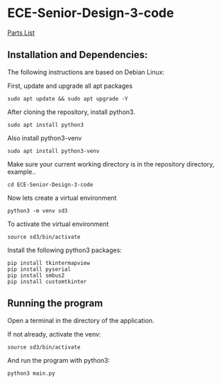 
# ECE-Senior-Design-3-code

[Parts List](https://ndusbpos-my.sharepoint.com/:x:/g/personal/brandon_sitarz_ndus_edu/EYj7pP6WB-dNunrzTcp5bb8Bgdo8WEn6w1ga-DmnN949Dw?e=9menLp)

## Installation and Dependencies:
The following instructions are based on Debian Linux:

First, update and upgrade all apt packages

    sudo apt update && sudo apt upgrade -Y

After cloning the repository, install python3.

    sudo apt install python3

Also install python3-venv

    sudo apt install python3-venv

Make sure your current working directory is in the repository directory, example..

    cd ECE-Senior-Design-3-code

Now lets create a virtual environment

    python3 -m venv sd3

To activate the virtual environment

    source sd3/bin/activate

Install the following python3 packages:

    pip install tkintermapview
    pip install pyserial
    pip install smbus2
    pip install customtkinter

## Running the program
Open a terminal in the directory of the application.

If not already, activate the venv:

    source sd3/bin/activate

And run the program with python3:

    python3 main.py

